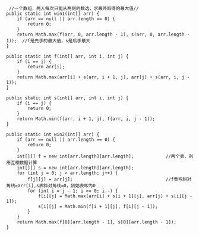      
     
     //一个数组，两人每次只能从两侧的数选，求最终取得的最大值//
    public static int win1(int[] arr) {
		if (arr == null || arr.length == 0) {
			return 0;
		}
		return Math.max(f(arr, 0, arr.length - 1), s(arr, 0, arr.length - 1));	//f是先手的最大值，s是后手最大
	}

	public static int f(int[] arr, int i, int j) {
		if (i == j) {
			return arr[i];
		}
		return Math.max(arr[i] + s(arr, i + 1, j), arr[j] + s(arr, i, j - 1));
	}

	public static int s(int[] arr, int i, int j) {
		if (i == j) {
			return 0;
		}
		return Math.min(f(arr, i + 1, j), f(arr, i, j - 1));
	}

	public static int win2(int[] arr) {
		if (arr == null || arr.length == 0) {
			return 0;
		}
		int[][] f = new int[arr.length][arr.length];			//两个表，利用互相数据计算
		int[][] s = new int[arr.length][arr.length];
		for (int j = 0; j < arr.length; j++) {
			f[j][j] = arr[j];									//f表写斜对角线=arr[i],s表斜对角线=0，初始表即为0
			for (int i = j - 1; i >= 0; i--) {
				f[i][j] = Math.max(arr[i] + s[i + 1][j], arr[j] + s[i][j - 1]);
				s[i][j] = Math.min(f[i + 1][j], f[i][j - 1]);
			}
		}
		return Math.max(f[0][arr.length - 1], s[0][arr.length - 1]);
	}
